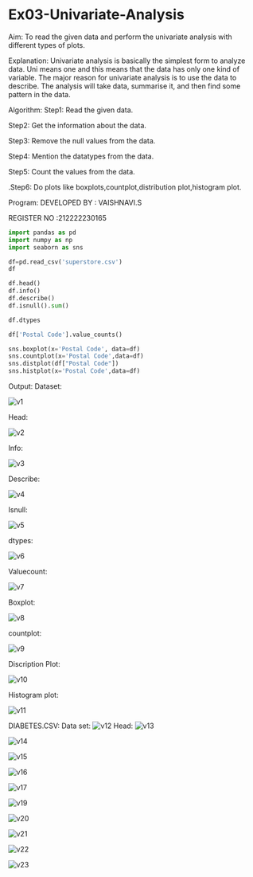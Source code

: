 # Ex03-Univariate-Analysis

Aim:
To read the given data and perform the univariate analysis with different types of plots.

Explanation:
Univariate analysis is basically the simplest form to analyze data. Uni means one and this means that the data has only one kind of variable. The major reason for univariate analysis is to use the data to describe. The analysis will take data, summarise it, and then find some pattern in the data.

Algorithm:
Step1:
Read the given data.

Step2:
Get the information about the data.

Step3:
Remove the null values from the data.

Step4:
Mention the datatypes from the data.

Step5:
Count the values from the data.

.Step6:
Do plots like boxplots,countplot,distribution plot,histogram plot.

Program:
DEVELOPED BY : VAISHNAVI.S

REGISTER NO :212222230165

```py
import pandas as pd
import numpy as np
import seaborn as sns

df=pd.read_csv('superstore.csv')
df

df.head()
df.info()
df.describe()
df.isnull().sum()

df.dtypes

df['Postal Code'].value_counts()

sns.boxplot(x='Postal Code', data=df)
sns.countplot(x='Postal Code',data=df)
sns.distplot(df["Postal Code"])
sns.histplot(x='Postal Code',data=df)
```
Output:
Dataset:

![v1](https://user-images.githubusercontent.com/118541897/228145053-709f1b77-e706-446a-86ed-56348210d924.png)

Head:

![v2](https://user-images.githubusercontent.com/118541897/228145209-d44d551f-4c80-4e40-ba5e-c705ebb65995.png)

Info:

![v3](https://user-images.githubusercontent.com/118541897/228145282-68e67bea-02da-4b3b-80dd-fd9a02179d72.png)

Describe:

![v4](https://user-images.githubusercontent.com/118541897/228145515-c8b6557f-b370-4b56-9ffb-5315208309f6.png)

Isnull:

![v5](https://user-images.githubusercontent.com/118541897/228145591-4f0449d3-320e-41fd-bc08-0d843ea32d67.png)

dtypes:

![v6](https://user-images.githubusercontent.com/118541897/228145657-394f5e73-9248-4650-ab99-708d59957c43.png)

Valuecount:

![v7](https://user-images.githubusercontent.com/118541897/228145795-1d627a21-1b92-4713-abd1-f2476b40bbec.png)

Boxplot:

![v8](https://user-images.githubusercontent.com/118541897/229687932-b95989bf-7fc8-4af8-a551-9ac299c1be92.png)

countplot:

![v9](https://user-images.githubusercontent.com/118541897/229688019-3a4080d9-002d-46f1-8a8e-a3ddadc44543.png)

Discription Plot:

![v10](https://user-images.githubusercontent.com/118541897/229688045-8da0a8ca-bc85-41a8-b4b2-4299bc1f7ecb.png)

Histogram plot:

![v11](https://user-images.githubusercontent.com/118541897/229688054-85b1f271-bbc5-448d-b63e-ec3b2e1611b9.png)

DIABETES.CSV:
Data set:
![v12](https://user-images.githubusercontent.com/118541897/229688981-5a44422d-298a-441b-8f53-d6e5bf439a34.png)
Head:
![v13](https://user-images.githubusercontent.com/118541897/229688997-f10ae4c2-5097-4211-bd44-a61af262206c.jpg)

![v14](https://user-images.githubusercontent.com/118541897/229689011-5aa268a1-b496-4278-9775-4e0e2a6ddcff.jpg)

![v15](https://user-images.githubusercontent.com/118541897/229689027-c59699d2-3e18-4d2b-aebf-4c76e07dff97.jpg)

![v16](https://user-images.githubusercontent.com/118541897/229689039-5a167574-bbc8-4823-81a3-d2b56684b241.jpg)

![v17](https://user-images.githubusercontent.com/118541897/229689047-6d68e1af-6028-43a5-add2-26b0cae861e6.jpg)

![v19](https://user-images.githubusercontent.com/118541897/229689066-93194838-8f76-44a9-87ef-ac16599a6b67.jpg)

![v20](https://user-images.githubusercontent.com/118541897/229689083-9635aab2-8d8e-4b89-9160-570ca0c3d87b.jpg)

![v21](https://user-images.githubusercontent.com/118541897/229689101-d99da6da-c78d-422c-81c8-af5bb14ab2db.jpg)

![v22](https://user-images.githubusercontent.com/118541897/229689245-4dfa7e87-ee6d-41b1-a3eb-4cdf8c0c7a2d.jpg)

![v23](https://user-images.githubusercontent.com/118541897/229689164-2dc2f3f9-7b1c-4eb4-9fad-caea43427939.jpg)














